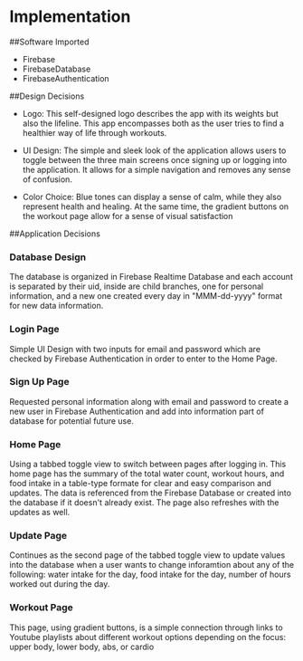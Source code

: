 #  Implementation

##Software Imported

* Firebase
* FirebaseDatabase
* FirebaseAuthentication

##Design Decisions

* Logo: This self-designed logo describes the app with its weights but also the lifeline. This app encompasses both as the user tries to find a healthier way of life through workouts.

* UI Design: The simple and sleek look of the application allows users to toggle between the three main screens once signing up or logging into the application. It allows for a simple navigation and removes any sense of confusion.

* Color Choice: Blue tones can display a sense of calm, while they also represent health and healing. At the same time, the gradient buttons on the workout page allow for a sense of visual satisfaction


##Application Decisions

### Database Design
The database is organized in Firebase Realtime Database and each account is separated by their uid, inside are child branches, one for personal information, and a new one created every day in "MMM-dd-yyyy" format for new data information.

### Login Page

Simple UI Design with two inputs for email and password which are checked by Firebase Authentication in order to enter to the Home Page.

### Sign Up Page

Requested personal information along with email and password to create a new user in Firebase Authentication and add into information part of database for potential future use.

### Home Page

Using a tabbed toggle view to switch between pages after logging in. This home page has the summary of the total water count, workout hours, and food intake in a table-type formate for clear and easy comparison and updates. The data is referenced from the Firebase Database or created into the database if it doesn't already exist. The page also refreshes with the updates as well.

### Update Page

Continues as the second page of the tabbed toggle view to update values into the database when a user wants to change inforamtion about any of the following: water intake for the day, food intake for the day, number of hours worked out during the day.

### Workout Page

This page, using gradient buttons, is a simple connection through links to Youtube playlists about different workout options depending on the focus: upper body, lower body, abs, or cardio



